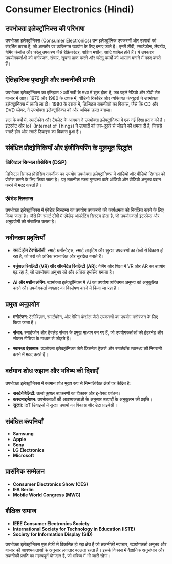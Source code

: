 # Consumer Electronics (Hindi)

## उपभोक्ता इलेक्ट्रॉनिक्स की परिभाषा

उपभोक्ता इलेक्ट्रॉनिक्स (Consumer Electronics) उन इलेक्ट्रॉनिक उपकरणों और उत्पादों को संदर्भित करता है, जो आमतौर पर व्यक्तिगत उपयोग के लिए बनाए जाते हैं। इनमें टीवी, स्मार्टफोन, लैपटॉप, गेमिंग कंसोल और घरेलू उपकरण जैसे रेफ्रिजरेटर, वाशिंग मशीन, आदि शामिल होते हैं। ये उपकरण उपयोगकर्ताओं को मनोरंजन, संचार, सूचना प्राप्त करने और घरेलू कार्यों को आसान बनाने में मदद करते हैं।

## ऐतिहासिक पृष्ठभूमि और तकनीकी प्रगति

उपभोक्ता इलेक्ट्रॉनिक्स का इतिहास 20वीं सदी के मध्य में शुरू होता है, जब पहले रेडियो और टीवी सेट बाजार में आए। 1970 और 1980 के दशक में, वीडियो रिकॉर्डर और व्यक्तिगत कंप्यूटरों ने उपभोक्ता इलेक्ट्रॉनिक्स में क्रांति ला दी। 1990 के दशक में, डिजिटल तकनीकों का विकास, जैसे कि CD और DVD प्लेयर, ने उपभोक्ता इलेक्ट्रॉनिक्स को और अधिक उन्नत बनाया। 

हाल के वर्षों में, स्मार्टफोन और टैबलेट के आगमन ने उपभोक्ता इलेक्ट्रॉनिक्स में एक नई दिशा प्रदान की है। इंटरनेट और IoT (Internet of Things) ने उत्पादों को एक-दूसरे से जोड़ने की क्षमता दी है, जिससे स्मार्ट होम और स्मार्ट डिवाइस का विकास हुआ है।

## संबंधित प्रौद्योगिकियाँ और इंजीनियरिंग के मूलभूत सिद्धांत

### डिजिटल सिग्नल प्रोसेसिंग (DSP)

डिजिटल सिग्नल प्रोसेसिंग तकनीक का उपयोग उपभोक्ता इलेक्ट्रॉनिक्स में ऑडियो और वीडियो सिग्नल को प्रोसेस करने के लिए किया जाता है। यह तकनीक उच्च गुणवत्ता वाले ऑडियो और वीडियो अनुभव प्रदान करने में मदद करती है।

### एंबेडेड सिस्टम्स

उपभोक्ता इलेक्ट्रॉनिक्स में एंबेडेड सिस्टम्स का उपयोग उपकरणों की कार्यक्षमता को नियंत्रित करने के लिए किया जाता है। जैसे कि स्मार्ट टीवी में एंबेडेड ऑपरेटिंग सिस्टम होता है, जो उपयोगकर्ता इंटरफेस और अनुप्रयोगों को संचालित करता है।

## नवीनतम प्रवृत्तियाँ

- **स्मार्ट होम टेक्नोलॉजी**: स्मार्ट थर्मोस्टैट्स, स्मार्ट लाइटिंग और सुरक्षा उपकरणों का तेजी से विकास हो रहा है, जो घरों को अधिक स्वचालित और सुरक्षित बनाते हैं।
  
- **वर्चुअल रियलिटी (VR) और ऑगमेंटेड रियलिटी (AR)**: गेमिंग और शिक्षा में VR और AR का उपयोग बढ़ रहा है, जो उपभोक्ता अनुभव को और अधिक इमर्सिव बनाता है।

- **AI और मशीन लर्निंग**: उपभोक्ता इलेक्ट्रॉनिक्स में AI का उपयोग व्यक्तिगत अनुभव को अनुकूलित करने और उपयोगकर्ता व्यवहार का विश्लेषण करने में किया जा रहा है।

## प्रमुख अनुप्रयोग

- **मनोरंजन**: टेलीविज़न, स्मार्टफोन, और गेमिंग कंसोल जैसे उपकरणों का उपयोग मनोरंजन के लिए किया जाता है।

- **संचार**: स्मार्टफोन और टैबलेट संचार के प्रमुख माध्यम बन गए हैं, जो उपयोगकर्ताओं को इंटरनेट और सोशल मीडिया के माध्यम से जोड़ते हैं।

- **स्वास्थ्य देखभाल**: उपभोक्ता इलेक्ट्रॉनिक्स जैसे फिटनेस ट्रैकर्स और स्मार्टवॉच स्वास्थ्य की निगरानी करने में मदद करते हैं।

## वर्तमान शोध रुझान और भविष्य की दिशाएँ

उपभोक्ता इलेक्ट्रॉनिक्स में वर्तमान शोध मुख्य रूप से निम्नलिखित क्षेत्रों पर केंद्रित है:
- **सस्टेनेबिलिटी**: ऊर्जा कुशल उपकरणों का विकास और ई-वेस्ट प्रबंधन।
- **कस्टमाइजेशन**: उपभोक्ताओं की आवश्यकताओं के अनुसार उत्पादों के अनुकूलन की प्रवृत्ति।
- **सुरक्षा**: IoT डिवाइसों में सुरक्षा उपायों का विकास और डेटा प्राइवेसी।

## संबंधित कंपनियाँ

- **Samsung**
- **Apple**
- **Sony**
- **LG Electronics**
- **Microsoft**

## प्रासंगिक सम्मेलन

- **Consumer Electronics Show (CES)**
- **IFA Berlin**
- **Mobile World Congress (MWC)**

## शैक्षिक समाज

- **IEEE Consumer Electronics Society**
- **International Society for Technology in Education (ISTE)**
- **Society for Information Display (SID)**

उपभोक्ता इलेक्ट्रॉनिक्स एक तेजी से विकसित हो रहा क्षेत्र है जो तकनीकी नवाचार, उपयोगकर्ता अनुभव और बाजार की आवश्यकताओं के अनुसार लगातार बदलता रहता है। इसके विकास में वैज्ञानिक अनुसंधान और तकनीकी प्रगति का महत्वपूर्ण योगदान है, जो भविष्य में भी जारी रहेगा।